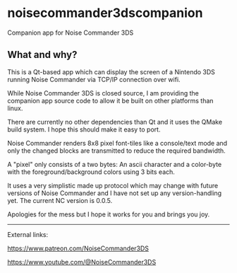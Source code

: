 # noisecommander3dscompanion
Companion app for Noise Commander 3DS

## What and why?
This is a Qt-based app which can display the screen of a Nintendo 3DS running Noise Commander via TCP/IP connection over wifi.

While Noise Commander 3DS is closed source, I am providing the companion app source code to allow it be built on other platforms than linux.

There are currently no other dependencies than Qt and it uses the QMake build system. I hope this should make it easy to port.

Noise Commander renders 8x8 pixel font-tiles like a console/text mode and only the changed blocks are transmitted to reduce the required bandwidth.

A "pixel" only consists of a two bytes: An ascii character and a color-byte with the foreground/background colors using 3 bits each.

It uses a very simplistic made up protocol which may change with future versions of Noise Commander and I have not set up any version-handling yet. The current NC version is 0.0.5.

Apologies for the mess but I hope it works for you and brings you joy.

---

External links:

https://www.patreon.com/NoiseCommander3DS

https://www.youtube.com/@NoiseCommander3DS
